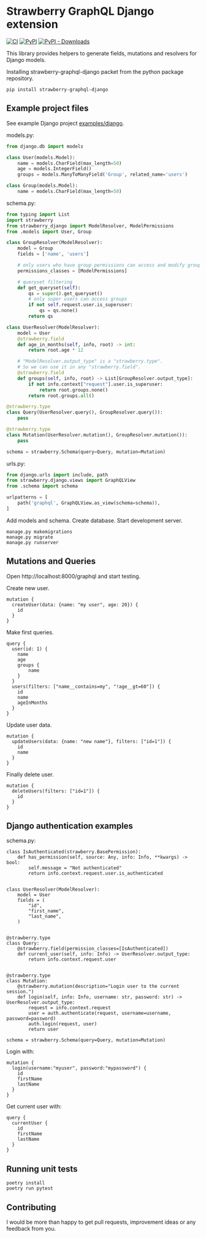 # Strawberry GraphQL Django extension

[![CI](https://github.com/la4de/strawberry-graphql-django/actions/workflows/main.yml/badge.svg)](https://github.com/la4de/strawberry-graphql-django/actions/workflows/main.yml)
[![PyPI](https://img.shields.io/pypi/v/strawberry-graphql-django)](https://pypi.org/project/strawberry-graphql-django/)
[![PyPI - Downloads](https://img.shields.io/pypi/dm/strawberry-graphql-django)](https://pypi.org/project/strawberry-graphql-django/)

This library provides helpers to generate fields, mutations and resolvers for Django models.

Installing strawberry-graphql-django packet from the python package repository.
```shell
pip install strawberry-graphql-django
```

## Example project files

See example Django project [examples/django](examples/django).

models.py:
```python
from django.db import models

class User(models.Model):
    name = models.CharField(max_length=50)
    age = models.IntegerField()
    groups = models.ManyToManyField('Group', related_name='users')

class Group(models.Model):
    name = models.CharField(max_length=50)
```

schema.py:
```python
from typing import List
import strawberry
from strawberry_django import ModelResolver, ModelPermissions
from .models import User, Group

class GroupResolver(ModelResolver):
    model = Group
    fields = ['name', 'users']

    # only users who have group permissions can access and modify groups
    permissions_classes = [ModelPermissions]

    # queryset filtering
    def get_queryset(self):
        qs = super().get_queryset()
        # only super users can access groups
        if not self.request.user.is_superuser:
            qs = qs.none()
        return qs

class UserResolver(ModelResolver):
    model = User
    @strawberry.field
    def age_in_months(self, info, root) -> int:
        return root.age * 12

    # "ModelResolver.output_type" is a "strawberry.type".
    # So we can use it in any "strawberry.field".
    @strawberry.field
    def groups(self, info, root) -> List[GroupResolver.output_type]:
        if not info.context["request"].user.is_superuser:
            return root.groups.none()
        return root.groups.all()

@strawberry.type
class Query(UserResolver.query(), GroupResolver.query()):
    pass

@strawberry.type
class Mutation(UserResolver.mutation(), GroupResolver.mutation()):
    pass

schema = strawberry.Schema(query=Query, mutation=Mutation)
```

urls.py:
```python
from django.urls import include, path
from strawberry.django.views import GraphQLView
from .schema import schema

urlpatterns = [
    path('graphql', GraphQLView.as_view(schema=schema)),
]
```

Add models and schema. Create database. Start development server.
```shell
manage.py makemigrations
manage.py migrate
manage.py runserver
```

## Mutations and Queries

Open http://localhost:8000/graphql and start testing.

Create new user.
```
mutation {
  createUser(data: {name: "my user", age: 20}) {
    id
  }
}
```

Make first queries.
```
query {
  user(id: 1) {
    name
    age
    groups {
        name
    }
  }
  users(filters: ["name__contains=my", "!age__gt=60"]) {
    id
    name
    ageInMonths
  }
}
```

Update user data.
```
mutation {
  updateUsers(data: {name: "new name"}, filters: ["id=1"]) {
    id
    name
  }
}
```

Finally delete user.
```
mutation {
  deleteUsers(filters: ["id=1"]) {
    id
  }
}
```

## Django authentication examples


schema.py:
```
class IsAuthenticated(strawberry.BasePermission):
    def has_permission(self, source: Any, info: Info, **kwargs) -> bool:
        self.message = "Not authenticated"
        return info.context.request.user.is_authenticated


class UserResolver(ModelResolver):
    model = User
    fields = (
        "id",
        "first_name",
        "last_name",
    )


@strawberry.type
class Query:
    @strawberry.field(permission_classes=[IsAuthenticated])
    def current_user(self, info: Info) -> UserResolver.output_type:
        return info.context.request.user


@strawberry.type
class Mutation:
    @strawberry.mutation(description="Login user to the current session.")
    def login(self, info: Info, username: str, password: str) -> UserResolver.output_type:
        request = info.context.request
        user = auth.authenticate(request, username=username, password=password)
        auth.login(request, user)
        return user

schema = strawberry.Schema(query=Query, mutation=Mutation)
```

Login with:
```
mutation {
  login(username:"myuser", password:"mypassword") {
    id
    firstName
    lastName
  }
}
```

Get current user with:
```
query {
  currentUser {
    id
    firstName
    lastName
  }
}
```

## Running unit tests
```
poetry install
poetry run pytest
```

## Contributing

I would be more than happy to get pull requests, improvement ideas or any feedback from you.
